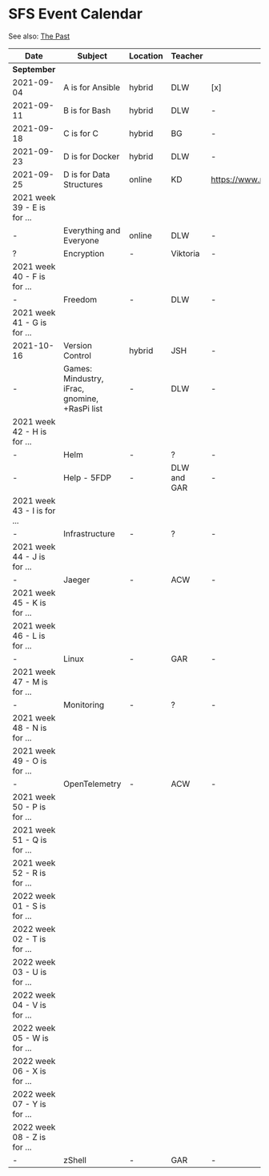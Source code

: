 # SFS Event Calendar

See also: [The Past](schedule-past.md)

| Date          | Subject   | Location     | Teacher           | Prep | Post | Promote | Payout |
| ------------- | --------- | ------------ | ----------------- | ---- | ---- | ------- | ------ |
| **September** |
| 2021-09-04 | A is for Ansible | hybrid | DLW | [x] | https://www.meetup.com/sofreeus/events/280489199/ | [x] | [x] |
| 2021-09-11 | B is for Bash | hybrid | DLW | - | https://www.meetup.com/sofreeus/events/280667557/ | [x] | [ ] |
| 2021-09-18 | C is for C  | hybrid | BG | - | https://www.meetup.com/sofreeus/events/280780284/ | [x] | [ ] |
| 2021-09-23 | D is for Docker | hybrid | DLW | - | https://www.meetup.com/sofreeus/events/280923547/ | [x] | [ ] |
| 2021-09-25 | D is for Data Structures | online | KD | https://www.meetup.com/sofreeus/events/280928738 | [ ] | [ ] | [ ] |
| 2021 week 39 - E is for ... |
| - | Everything and Everyone | online | DLW | - | - | - | - |
| ? | Encryption | - | Viktoria | - | - | - | - |
| 2021 week 40 - F is for ... |
| - | Freedom | - | DLW | - | - | - | - |
| 2021 week 41 - G is for ... |
| 2021-10-16 | Version Control | hybrid | JSH | - | - | - | - |
| - | Games: Mindustry, iFrac, gnomine, +RasPi list  | - | DLW | - | - | - | - |
| 2021 week 42 - H is for ... |
| - | Helm | - | ? | - | - | - | - |
| - | Help - 5FDP | - | DLW and GAR | - | - | - | - |
| 2021 week 43 - I is for ... |
| - | Infrastructure | - | ? | - | - | - | - |
| 2021 week 44 - J is for ... |
| - | Jaeger | - | ACW | - | - | - | - |
| 2021 week 45 - K is for ... |
| 2021 week 46 - L is for ... |
| - | Linux | - | GAR | - | - | - | - |
| 2021 week 47 - M is for ... |
| - | Monitoring | - | ? | - | - | - | - |
| 2021 week 48 - N is for ... |
| 2021 week 49 - O is for ... |
| - | OpenTelemetry | - | ACW | - | - | - | - |
| 2021 week 50 - P is for ... |
| 2021 week 51 - Q is for ... |
| 2021 week 52 - R is for ... |
| 2022 week 01 - S is for ... |
| 2022 week 02 - T is for ... |
| 2022 week 03 - U is for ... |
| 2022 week 04 - V is for ... |
| 2022 week 05 - W is for ... |
| 2022 week 06 - X is for ... |
| 2022 week 07 - Y is for ... |
| 2022 week 08 - Z is for ... |
| - | zShell | - | GAR | - | - | - | - |
